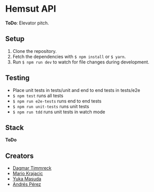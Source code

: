 # Hemsut API

**ToDo**: Elevator pitch.

## Setup

1. Clone the repository.
2. Fetch the dependencies with `$ npm install` or `$ yarn`.
3. Run `$ npm run dev` to watch for file changes during development.

## Testing

- Place unit tests in tests/unit and end to end tests in tests/e2e
- `$ npm test` runs all tests
- `$ npm run e2e-tests` runs end to end tests
- `$ npm run unit-tests` runs unit tests
- `$ npm run tdd` runs unit tests in watch mode


## Stack

**ToDo**

## Creators

* [Dagmar Timmreck](https://github.com/DagmarTimmreck)
* [Mario Krajacic](https://github.com/thinktwice13)
* [Yuka Masuda](https://github.com/ykmsd)
* [Andrés Pérez](https://github.com/Oxyrus)

